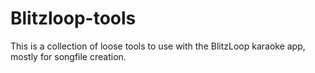 # Blitzloop-tools

This is a collection of loose tools to use with the BlitzLoop karaoke app,
mostly for songfile creation.


